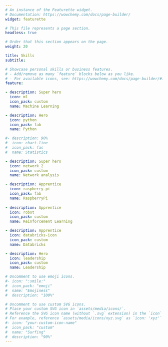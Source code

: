 ```yaml
---
# An instance of the Featurette widget.
# Documentation: https://wowchemy.com/docs/page-builder/
widget: featurette

# This file represents a page section.
headless: true

# Order that this section appears on the page.
weight: 20

title: Skills
subtitle:

# Showcase personal skills or business features.
# - Add/remove as many `feature` blocks below as you like.
# - For available icons, see: https://wowchemy.com/docs/page-builder/#icons
feature:

- description: Super hero
  icon: ml
  icon_pack: custom
  name: Machine Learning

- description: Hero
  icon: python
  icon_pack: fab
  name: Python

#- description: 90%
#  icon: chart-line
#  icon_pack: fas
#  name: Statistics

- description: Super hero
  icon: network_2
  icon_pack: custom
  name: Network analysis

- description: Apprentice
  icon: raspberry-pi
  icon_pack: fab
  name: RaspberryPi
  
- description: Apprentice
  icon: robot
  icon_pack: custom
  name: Reinforcement Learning

- description: Apprentice
  icon: databricks-icon
  icon_pack: custom
  name: Databricks

- description: Hero
  icon: leadership
  icon_pack: custom
  name: Leadership

# Uncomment to use emoji icons.
#- icon: ":smile:"
#  icon_pack: "emoji"
#  name: "Emojiness"
#  description: "100%"  

# Uncomment to use custom SVG icons.
# Place your custom SVG icon in `assets/media/icons/`.
# Reference the SVG icon name (without `.svg` extension) in the `icon` field.
# For example, reference `assets/media/icons/xyz.svg` as `icon: 'xyz'`
#- icon: "your-custom-icon-name"
#  icon_pack: "custom"
#  name: "Surfing"
#  description: "90%"
---
```

